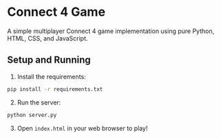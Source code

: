 # Connect 4 Game

A simple multiplayer Connect 4 game implementation using pure Python, HTML, CSS, and JavaScript.

## Setup and Running

1. Install the requirements:
```bash
pip install -r requirements.txt
```

2. Run the server:
```bash
python server.py
```

3. Open `index.html` in your web browser to play!
